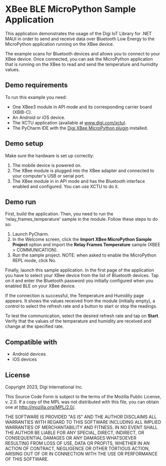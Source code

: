 XBee BLE MicroPython Sample Application
=======================================

This application demonstrates the usage of the Digi IoT Library for .NET MAUI
in order to send and receive data over Bluetooth Low Energy to the MicroPython
application running on the XBee device.

The example scans for Bluetooth devices and allows you to connect to your
XBee device. Once connected, you can ask the MicroPython application that is
running on the XBee to read and send the temperature and humidity values.

Demo requirements
-----------------

To run this example you need:

* One XBee3 module in API mode and its corresponding carrier board (XBIB-C).
* An Android or iOS device.
* The XCTU application (available at www.digi.com/xctu).
* The PyCharm IDE with the [Digi XBee MicroPython plugin](https://plugins.jetbrains.com/plugin/12445-xbee-micropython)
  installed.

Demo setup
----------

Make sure the hardware is set up correctly:

1. The mobile device is powered on.
2. The XBee module is plugged into the XBee adapter and connected to your
   computer's USB or serial port.
3. The XBee module in in API mode and has the Bluetooth interface enabled and
   configured. You can use XCTU to do it.

Demo run
--------

First, build the application. Then, you need to run the
'relay_frames_temperature' sample in the module. Follow these steps to do so:

1. Launch PyCharm.
2. In the Welcome screen, click the **Import XBee MicroPython Sample Project**
   option and import the **Relay Frames Temperature** sample (XBEE > 
   COMMUNICATION).
3. Run the sample project.
   NOTE: when asked to enable the MicroPython REPL mode, click No.

Finally, launch this sample application. In the first page of the application 
you have to select your XBee device from the list of Bluetooth devices. Tap on
it and enter the Bluetooth password you initially configured when you enabled
BLE on your XBee device.

If the connection is successful, the Temperature and Humidity page appears. It
shows the values received from the module (initially empty), a control to select
the refresh rate and a button to start or stop the readings.

To test the communication, select the desired refresh rate and tap on **Start**.
Verify that the values of the temperature and humidity are received and change
at the specified rate.

Compatible with
---------------

* Android devices
* iOS devices

License
-------

Copyright 2023, Digi International Inc.

This Source Code Form is subject to the terms of the Mozilla Public
License, v. 2.0. If a copy of the MPL was not distributed with this
file, you can obtain one at http://mozilla.org/MPL/2.0/.

THE SOFTWARE IS PROVIDED "AS IS" AND THE AUTHOR DISCLAIMS ALL WARRANTIES
WITH REGARD TO THIS SOFTWARE INCLUDING ALL IMPLIED WARRANTIES OF
MERCHANTABILITY AND FITNESS. IN NO EVENT SHALL THE AUTHOR BE LIABLE FOR
ANY SPECIAL, DIRECT, INDIRECT, OR CONSEQUENTIAL DAMAGES OR ANY DAMAGES
WHATSOEVER RESULTING FROM LOSS OF USE, DATA OR PROFITS, WHETHER IN AN
ACTION OF CONTRACT, NEGLIGENCE OR OTHER TORTIOUS ACTION, ARISING OUT OF
OR IN CONNECTION WITH THE USE OR PERFORMANCE OF THIS SOFTWARE.